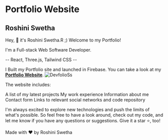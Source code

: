 # Portfolio Website

## Roshini Swetha

Hey, 👋 it's Roshini Swetha.R ;) Welcome to my Portfolio!

I'm a Full-stack Web Software Developer.

-- React, Three.js, Tailwind CSS --

I Built my Portfolio site and launched in Firebase. You can take a look at my [**Portfolio Website**](https://roshiniswetha.web.app/).
![DevfolioSs](https://github.com/Roshiniswetha/devfolio/assets/50800315/7ccec9af-19d0-4c14-bffd-466279edcaa8)

The website includes:

A list of my latest projects
My work experience
Information about me
Contact form
Links to relevant social networks and code repository

I'm always excited to explore new technologies and push the limits of what's possible. So feel free to have a look around, check out my code, and let me know if you have any questions or suggestions. Give it a star ⭐️, too!

Made with ❤️ by Roshini Swetha
